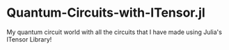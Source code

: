 # Quantum-Circuits-with-ITensor.jl
My quantum circuit world with all the circuits that I have made using Julia's ITensor Library!
